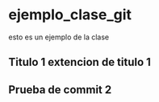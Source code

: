 # ejemplo_clase_git
esto es un ejemplo de la clase
## Titulo 1 extencion de titulo 1
## Prueba de commit 2 
